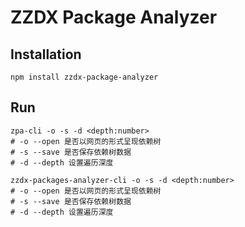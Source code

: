 # ZZDX Package Analyzer

## Installation

```shell
npm install zzdx-package-analyzer
```

## Run
```shell
zpa-cli -o -s -d <depth:number>
# -o --open 是否以网页的形式呈现依赖树
# -s --save 是否保存依赖树数据
# -d --depth 设置遍历深度
```
```shell
zzdx-packages-analyzer-cli -o -s -d <depth:number>
# -o --open 是否以网页的形式呈现依赖树
# -s --save 是否保存依赖树数据
# -d --depth 设置遍历深度
```